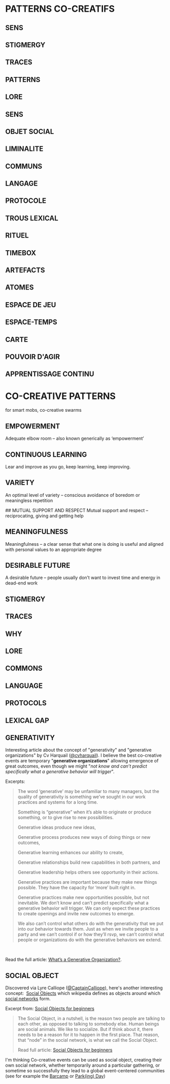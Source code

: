 # PATTERNS CO-CREATIFS

## SENS
## STIGMERGY
## TRACES
## PATTERNS
## LORE
## SENS
## OBJET SOCIAL 

## LIMINALITE 
## COMMUNS
## LANGAGE
## PROTOCOLE
## TROUS LEXICAL
## RITUEL
## TIMEBOX
## ARTEFACTS
## ATOMES
## ESPACE DE JEU
## ESPACE-TEMPS
## CARTE
## POUVOIR D'AGIR
## APPRENTISSAGE CONTINU


# CO-CREATIVE PATTERNS 

for smart mobs, co-creative swarms

## EMPOWERMENT
 Adequate elbow room – also known generically as ‘empowerment’


## CONTINUOUS LEARNING 

Lear and improve as you go, keep learning, keep improving.

## VARIETY

An optimal level of variety – conscious avoidance of boredom or meaningless repetition

## MUTUAL SUPPORT AND RESPECT
Mutual support and respect – reciprocating, giving and getting help

## MEANINGFULNESS

Meaningfulness – a clear sense that what one is doing is useful and aligned with personal values to an appropriate degree

## DESIRABLE FUTURE

A desirable future – people usually don’t want to invest time and energy in dead-end work


## STIGMERGY

## TRACES

## WHY

## LORE

## COMMONS

## LANGUAGE

## PROTOCOLS

## LEXICAL GAP


## GENERATIVITY

Interesting article about the concept of "generativity" and "generative organizations" by Cv Harquail (<a href="https://twitter.com/cvharquail">@cvharquail</a>). I believe the best co-creative events are temporary "<strong>generative organizations</strong>" allowing emergence of great outcomes, even though we might "<em>not know and can’t predict specifically what a generative behavior will trigger</em>".<!--more-->

Excerpts:
<blockquote>The word ‘generative’ may be unfamiliar to many managers, but the quality of generativity is something we’ve sought in our work practices and systems for a long time.

Something is “generative” when it’s able to originate or produce something, or to give rise to new possibilities.

Generative ideas produce new ideas,

Generative process produces new ways of doing things or new outcomes,

Generative learning enhances our ability to create,

Generative relationships build new capabilities in both partners, and

Generative leadership helps others see opportunity in their actions.

Generative practices are important because they make new things possible. They have the capacity for ‘more’ built right in.

Generative practices make new opportunities possible, but not inevitable. We don’t know and can’t predict specifically what a generative behavior will trigger. We can only expect these practices to create openings and invite new outcomes to emerge.

We also can’t control what others do with the generativity that we put into our behavior towards them. Just as when we invite people to a party and we can’t control if or how they’ll rsvp, we can’t control what people or organizations do with the generative behaviors we extend.</blockquote>
&nbsp;

Read the full article: <a href="http://authenticorganizations.com/harquail/2013/12/11/whats-a-generative-organization/">What’s a Generative Organization?</a>.

## SOCIAL OBJECT

Discovered via Lyre Calliope (<a href="https://twitter.com/CaptainCalliope">@CaptainCalliope</a>), here's another interesting concept:  <a href="https://en.wikipedia.org/wiki/Social_objects">Social Objects</a> which wikipedia defines as objects around which <a class="mw-redirect" title="Social networks" href="https://en.wikipedia.org/wiki/Social_networks">social networks</a> form. <!--more-->

Excerpt from: <a href="http://gapingvoid.com/2007/12/31/social-objects-for-beginners/">Social Objects for beginners</a>
<blockquote>The Social Object, in a nutshell, is the reason two people are talking to each other, as opposed to talking to somebody else. Human beings are social animals. We like to socialize. But if think about it, there needs to be a reason for it to happen in the first place. That reason, that “node” in the social network, is what we call the Social Object.

Read full article: <a href="http://gapingvoid.com/2007/12/31/social-objects-for-beginners/">Social Objects for beginners</a></blockquote>
I'm thinking Co-creative events can be used as social object, creating their own social network, whether temporarily around a particular gathering, or sometime so successfully they lead to a global event-centered communities (see for example the <a title="Barcamp" href="http://www.co-creative-recipes.cc/recipes/barcamp/">Barcamp</a> or <a title="PARK(ing) Day" href="http://www.co-creative-recipes.cc/recipes/parking-day/">Park(ing) Day</a>)


